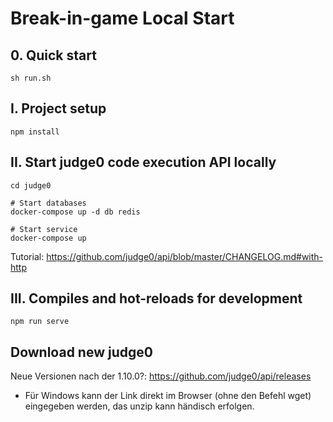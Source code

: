 # Break-in-game Local Start

## 0. Quick start
```
sh run.sh
```

## I. Project setup
```
npm install
```

## II. Start judge0 code execution API locally

```
cd judge0

# Start databases
docker-compose up -d db redis

# Start service
docker-compose up
```
Tutorial: https://github.com/judge0/api/blob/master/CHANGELOG.md#with-http


## III. Compiles and hot-reloads for development
```
npm run serve
```

## Download new judge0
Neue Versionen nach der 1.10.0?: https://github.com/judge0/api/releases
- Für Windows kann der Link direkt im Browser (ohne den Befehl wget) eingegeben werden, das unzip kann händisch erfolgen.
